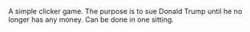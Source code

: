 A simple clicker game. The purpose is to sue Donald Trump until he no longer has any money. Can be done in one sitting.
